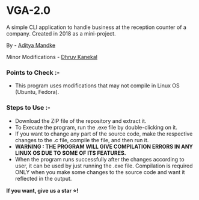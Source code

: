 # VGA-2.0
A simple CLI application to handle business at the reception counter of a company. Created in 2018 as a mini-project.

By - [Aditya Mandke](github.com/ekdnam)

Minor Modifications - [Dhruv Kanekal](github.com/DK770)

### Points to Check :-

- This program uses modifications that may not compile in Linux OS (Ubuntu, Fedora).

### Steps to Use :-

- Download the ZIP file of the repository and extract it.
- To Execute the program, run the .exe file by double-clicking on it.
- If you want to change any part of the source code, make the respective changes to the .c file, compile the file, and then run it.
- **WARNING : THE PROGRAM WILL GIVE COMPILATION ERRORS IN ANY LINUX OS DUE TO SOME OF ITS FEATURES.** 
- When the program runs successfully after the changes according to user, it can be used by just running the .exe file. Compilation is required ONLY when you make some changes to the source code and want it reflected in the output.

**If you want, give us a star :star:!**
